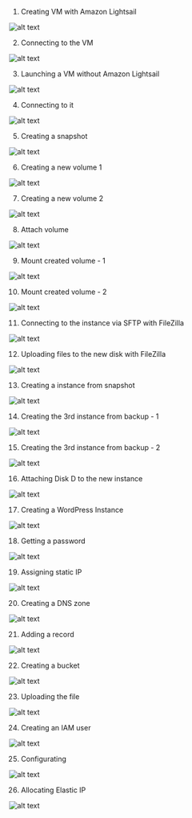 1. Creating VM with Amazon Lightsail

![alt text](https://github.com/tkachukvladislav/DevOps_online_Kiev_2021Q4/blob/main/m2/task2.2/1.%20Creating%20VM%20with%20Amazon%20Lightsail.jpg)


2. Connecting to the VM

![alt text](https://github.com/tkachukvladislav/DevOps_online_Kiev_2021Q4/blob/main/m2/task2.2/2.%20Connecting%20to%20the%20VM.jpg)


3. Launching a VM without Amazon Lightsail

![alt text](https://github.com/tkachukvladislav/DevOps_online_Kiev_2021Q4/blob/main/m2/task2.2/3.%20Launching%20a%20VM%20without%20Amazon%20Lightsail.jpg)


4. Connecting to it

![alt text](https://github.com/tkachukvladislav/DevOps_online_Kiev_2021Q4/blob/main/m2/task2.2/4.%20Connecting%20to%20it.jpg)


5. Creating a snapshot

![alt text](https://github.com/tkachukvladislav/DevOps_online_Kiev_2021Q4/blob/main/m2/task2.2/5.%20Creating%20a%20snapshot.jpg)


6. Creating a new volume 1

![alt text](https://github.com/tkachukvladislav/DevOps_online_Kiev_2021Q4/blob/main/m2/task2.2/6.%20Creating%20a%20new%20volume%201.jpg)


7. Creating a new volume 2

![alt text](https://github.com/tkachukvladislav/DevOps_online_Kiev_2021Q4/blob/main/m2/task2.2/7.%20Creating%20a%20new%20volume%202.jpg)


8. Attach volume

![alt text](https://github.com/tkachukvladislav/DevOps_online_Kiev_2021Q4/blob/main/m2/task2.2/8.%20Attach%20volume.jpg)


9. Mount created volume - 1

![alt text](https://github.com/tkachukvladislav/DevOps_online_Kiev_2021Q4/blob/main/m2/task2.2/9.%20Mount%20created%20volume%20-%201.jpg)


10. Mount created volume - 2

![alt text](https://github.com/tkachukvladislav/DevOps_online_Kiev_2021Q4/blob/main/m2/task2.2/10.%20Mount%20created%20volume%20-%202.jpg)


11. Connecting to the instance via SFTP with FileZilla

![alt text](https://github.com/tkachukvladislav/DevOps_online_Kiev_2021Q4/blob/main/m2/task2.2/11.%20Connecting%20to%20the%20instance%20via%20SFTP%20with%20FileZilla.jpg)


12. Uploading files to the new disk with FileZilla

![alt text](https://github.com/tkachukvladislav/DevOps_online_Kiev_2021Q4/blob/main/m2/task2.2/12.%20Uploading%20files%20to%20the%20new%20disk%20with%20FileZilla.jpg)


13. Creating a instance from snapshot

![alt text](https://github.com/tkachukvladislav/DevOps_online_Kiev_2021Q4/blob/main/m2/task2.2/13.%20Creating%20a%20instance%20from%20snapshot.jpg)


14. Creating the 3rd instance from backup - 1

![alt text](https://github.com/tkachukvladislav/DevOps_online_Kiev_2021Q4/blob/main/m2/task2.2/14.%20Creating%20the%203rd%20instance%20from%20backup%20-%201.jpg)


15. Creating the 3rd instance from backup - 2

![alt text](https://github.com/tkachukvladislav/DevOps_online_Kiev_2021Q4/blob/main/m2/task2.2/15.%20Creating%20the%203rd%20instance%20from%20backup%20-%202.jpg)


16. Attaching Disk D to the new instance

![alt text](https://github.com/tkachukvladislav/DevOps_online_Kiev_2021Q4/blob/main/m2/task2.2/16.%20Attaching%20Disk%20D%20to%20the%20new%20instance.jpg)


17. Creating a WordPress Instance

![alt text](https://github.com/tkachukvladislav/DevOps_online_Kiev_2021Q4/blob/main/m2/task2.2/17.%20Creating%20a%20WordPress%20Instance.jpg)


18. Getting a password

![alt text](https://github.com/tkachukvladislav/DevOps_online_Kiev_2021Q4/blob/main/m2/task2.2/18.%20Getting%20a%20password.jpg)


19. Assigning static IP

![alt text](https://github.com/tkachukvladislav/DevOps_online_Kiev_2021Q4/blob/main/m2/task2.2/19.%20Assigning%20static%20IP.jpg)


20. Creating a DNS zone

![alt text](https://github.com/tkachukvladislav/DevOps_online_Kiev_2021Q4/blob/main/m2/task2.2/20.%20Creating%20a%20DNS%20zone.jpg)


21. Adding a record

![alt text](https://github.com/tkachukvladislav/DevOps_online_Kiev_2021Q4/blob/main/m2/task2.2/21.%20Adding%20a%20record.jpg)


22. Creating a bucket

![alt text](https://github.com/tkachukvladislav/DevOps_online_Kiev_2021Q4/blob/main/m2/task2.2/22.%20Creating%20a%20bucket.jpg)


23. Uploading the file

![alt text](https://github.com/tkachukvladislav/DevOps_online_Kiev_2021Q4/blob/main/m2/task2.2/23.%20Uploading%20the%20file.jpg)


24. Creating an IAM user

![alt text](https://github.com/tkachukvladislav/DevOps_online_Kiev_2021Q4/blob/main/m2/task2.2/24.%20Creating%20an%20IAM%20user.jpg)


25. Configurating

![alt text](https://github.com/tkachukvladislav/DevOps_online_Kiev_2021Q4/blob/main/m2/task2.2/25.%20Configurating.jpg)


26. Allocating Elastic IP

![alt text](https://github.com/tkachukvladislav/DevOps_online_Kiev_2021Q4/blob/main/m2/task2.2/26.%20Allocating%20Elastic%20IP.jpg)
